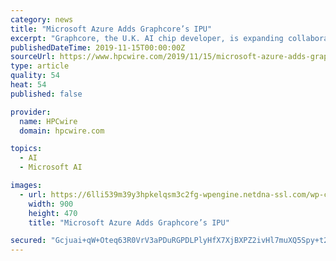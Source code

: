 ```yaml
---
category: news
title: "Microsoft Azure Adds Graphcore’s IPU"
excerpt: "Graphcore, the U.K. AI chip developer, is expanding collaboration with Microsoft to offer its intelligent processing units on the Azure cloud, making Microsoft the first large public cloud vendor to offer the IPU designed for machine learning workloads."
publishedDateTime: 2019-11-15T00:00:00Z
sourceUrl: https://www.hpcwire.com/2019/11/15/microsoft-azure-adds-graphcores-ipu/
type: article
quality: 54
heat: 54
published: false

provider:
  name: HPCwire
  domain: hpcwire.com

topics:
  - AI
  - Microsoft AI

images:
  - url: https://6lli539m39y3hpkelqsm3c2fg-wpengine.netdna-ssl.com/wp-content/uploads/2019/11/graphcore_P1-chassis01.jpg
    width: 900
    height: 470
    title: "Microsoft Azure Adds Graphcore’s IPU"

secured: "Gcjuai+qW+Oteq63R0VrV3aPDuRGPDLPlyHfX7XjBXPZ2ivHl7muXQ5Spy+t2VNUasba9iJ6pfxnbp7bZcmzrfoPpZBzaZbITj+jhM4jKNKoZOTQPGvZOiEqpbSLZLBwKSrwsh/QEPoXbA8QPgbXf/Fn9RlqfGc0tznYQsXqK2t5sbx74C5rb5a1ZZkrNWuwIysChcrpvrzf4Ytto5Jen72RfSK8h0RDC3JepQDWBPj5Q93ardIH5Y5skNjO1JP3PoMpfSIsA/jJDixV7d4wLA==;WbqBDpNWUiDXOqVSW/cwFg=="
---
```


